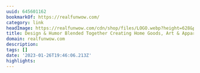 ```yaml
---
uuid: 645601162
bookmarkOf: https://realfunwow.com/
category: link
headImage: https://realfunwow.com/cdn/shop/files/LOGO.webp?height=628&pad_color=fff&v=1685218404&width=1200
title: Design & Humor Blended Together Creating Home Goods, Art & Apparel
domain: realfunwow.com
description: 
tags: []
date: '2023-01-26T19:46:06.213Z'
highlights: 
---
```




